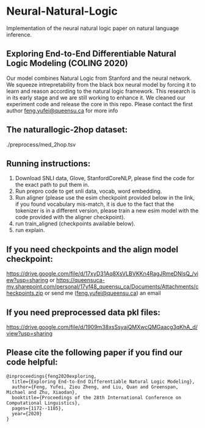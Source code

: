 # Neural-Natural-Logic
Implementation of the neural natural logic paper on natural language inference.

## Exploring End-to-End Differentiable Natural Logic Modeling (COLING 2020)

Our model combines Natural Logic from Stanford and the neural network. We squeeze intrepretability from the black box neural model by forcing it to learn and reason according to the natural logic framework. 
This research is in its early stage and we are still working to enhance it. We cleaned our experiment code and release the core in this repo. 
Please contact the first author feng.yufei@queensu.ca for more info


## The naturallogic-2hop dataset:
./preprocess/med_2hop.tsv


## Running instructions:
1. Download SNLI data, Glove, StanfordCoreNLP, please find the code for the exact path to put them in.
2. Run prepro code to get snli data, vocab, word embedding.
3. Run aligner (please use the esim checkpoint provided below in the link, if you found vocabulary mis-match, it is due to the fact that the tokenizer is in a different version, please train a new esim model with the code provided with the aligner checkpoint).
4. run train_aligned (checkpoints available below).
5. run explain.

## If you need checkpoints and the align model checkpoint:
https://drive.google.com/file/d/17xyD31Aq8XsVLBVKKn4RagJRmeDNlsQ_/view?usp=sharing
or
https://queensuca-my.sharepoint.com/personal/17yf48_queensu_ca/Documents/Attachments/checkpoints.zip
or
send me (feng.yufei@queensu.ca) an email

## If you need preprocessed data pkl files:
https://drive.google.com/file/d/1909m38xsSsyaiQMXwcQMGaacg3qKhA_d/view?usp=sharing

## Please cite the following paper if you find our code helpful:
```
@inproceedings{feng2020exploring,
  title={Exploring End-to-End Differentiable Natural Logic Modeling},
  author={Feng, Yufei, Ziou Zheng, and Liu, Quan and Greenspan, Michael and Zhu, Xiaodan},
  booktitle={Proceedings of the 28th International Conference on Computational Linguistics},
  pages={1172--1185},
  year={2020}
}
```
